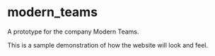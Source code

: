 # modern_teams
A prototype for the company Modern Teams.

This is a sample demonstration of how the website will look and feel.